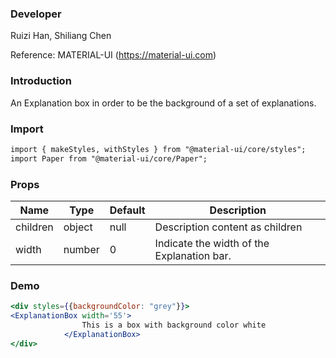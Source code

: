 ### **Developer**

Ruizi Han, Shiliang Chen

Reference: MATERIAL-UI (https://material-ui.com)

### **Introduction**

An Explanation box in order to be the background of a set of explanations.

### **Import**

```html
import { makeStyles, withStyles } from "@material-ui/core/styles";
import Paper from "@material-ui/core/Paper";
```

### **Props**

| Name         | Type   | Default | Description                                        |
| ------------ | ------ | ------- | -------------------------------------------------- |
| children     | object | null    | Description content as children         |
| width        | number | 0       | Indicate the width of the Explanation bar.         |

### **Demo**

```jsx
<div styles={{backgroundColor: "grey"}}>
<ExplanationBox width='55'>
                This is a box with background color white
            </ExplanationBox>
</div>
```
